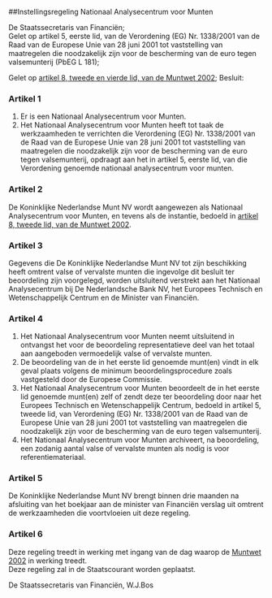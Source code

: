 <meta http-equiv='Content-Type' content='text/html; charset=utf-8' />

##Instellingsregeling Nationaal Analysecentrum voor Munten

De Staatssecretaris van Financiën;  
Gelet op artikel 5, eerste lid, van de Verordening (EG) Nr. 1338/2001 van de Raad van de Europese Unie van 28 juni 2001 tot vaststelling van maatregelen die noodzakelijk zijn voor de bescherming van de euro tegen valsemunterij (PbEG L 181);

Gelet op [artikel 8, tweede en vierde lid, van de Muntwet 2002](../../../../../../../wet/muntwet/2002/BWBR0013064/README.md);
Besluit:    

### Artikel  1  

1.  Er is een Nationaal Analysecentrum voor Munten.   
2.  Het Nationaal Analysecentrum voor Munten heeft tot taak de werkzaamheden te verrichten die Verordening (EG) Nr. 1338/2001 van de Raad van de Europese Unie van 28 juni 2001 tot vaststelling van maatregelen die noodzakelijk zijn voor de bescherming van de euro tegen valsemunterij, opdraagt aan het in artikel 5, eerste lid, van die Verordening genoemde nationaal analysecentrum voor munten.   

### Artikel  2  

De Koninklijke Nederlandse Munt NV wordt aangewezen als Nationaal Analysecentrum voor Munten, en tevens als de instantie, bedoeld in [artikel 8, tweede lid, van de Muntwet 2002](../../../../../../../wet/muntwet/2002/BWBR0013064/README.md).  

### Artikel  3  

Gegevens die De Koninklijke Nederlandse Munt NV tot zijn beschikking heeft omtrent valse of vervalste munten die ingevolge dit besluit ter beoordeling zijn voorgelegd, worden uitsluitend verstrekt aan het Nationaal Analysecentrum bij De Nederlandsche Bank NV, het Europees Technisch en Wetenschappelijk Centrum en de Minister van Financiën.  

### Artikel  4  

1.  Het Nationaal Analysecentrum voor Munten neemt uitsluitend in ontvangst het voor de beoordeling representatieve deel van het totaal aan aangeboden vermoedelijk valse of vervalste munten.   
2.  De beoordeling van de in het eerste lid genoemde munt(en) vindt in elk geval plaats volgens de minimum beoordelingsprocedure zoals vastgesteld door de Europese Commissie.   
3.  Het Nationaal Analysecentrum voor Munten beoordeelt de in het eerste lid genoemde munt(en) zelf of zendt deze ter beoordeling door naar het Europees Technisch en Wetenschappelijk Centrum, bedoeld in artikel 5, tweede lid, van Verordening (EG) Nr. 1338/2001 van de Raad van de Europese Unie van 28 juni 2001 tot vaststelling van maatregelen die noodzakelijk zijn voor de bescherming van de euro tegen valsemunterij.   
4.  Het Nationaal Analysecentrum voor Munten archiveert, na beoordeling, een zodanig aantal valse of vervalste munten als nodig is voor referentiemateriaal.   

### Artikel  5  

De Koninklijke Nederlandse Munt NV brengt binnen drie maanden na afsluiting van het boekjaar aan de minister van Financiën verslag uit omtrent de werkzaamheden die voortvloeien uit deze regeling.  

### Artikel  6  

Deze regeling treedt in werking met ingang van de dag waarop de [Muntwet 2002](../../../../../../../wet/muntwet/2002/BWBR0013064/README.md) in werking treedt.  
Deze regeling zal in de Staatscourant worden geplaatst.   

De 
Staatssecretaris van Financiën, 
W.J.Bos    
